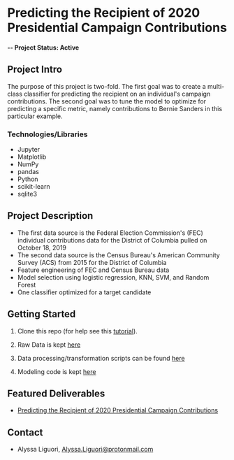 # Predicting the Recipient of 2020 Presidential Campaign Contributions

#### -- Project Status: Active

## Project Intro
The purpose of this project is two-fold. The first goal was to create a multi-class classifier for predicting the recipient on an individual's campaign contributions. The second goal was to tune the model to optimize for predicting a specific metric, namely contributions to Bernie Sanders in this particular example. 

### Technologies/Libraries

* Jupyter
* Matplotlib
* NumPy
* pandas
* Python
* scikit-learn
* sqlite3

## Project Description
- The first data source is the Federal Election Commission's (FEC) individual contributions data for the District of Columbia pulled on October 18, 2019
- The second data source is the Census Bureau's American Community Survey (ACS) from 2015 for the District of Columbia 
- Feature engineering of FEC and Census Bureau data
-  Model selection using logistic regression, KNN, SVM, and Random Forest 
-  One classifier optimized for a target candidate 

## Getting Started

1. Clone this repo (for help see this [tutorial](https://help.github.com/articles/cloning-a-repository/)).

2. Raw Data is kept [here](https://github.com/ali0003433/political-contributions/tree/master/raw_data)
    
3. Data processing/transformation scripts can be found [here](https://github.com/ali0003433/predicting-recipient-presidential-contributions/blob/master/ntbk-1.ipynb)

4. Modeling code is kept [here](https://github.com/ali0003433/predicting-recipient-presidential-contributions/blob/master/ntbk-2.ipynb)

## Featured Deliverables
* [Predicting the Recipient of 2020 Presidential Campaign Contributions](https://docs.google.com/presentation/d/1rupXD29Td_W4v2tG5Tqmqj0PIwOcIB2lv6xSA339FA4/edit)

## Contact
* Alyssa Liguori, Alyssa.Liguori@protonmail.com 

